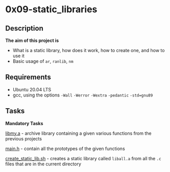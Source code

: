 # 0x09-static_libraries

## Description

**The aim of this project is**

* What is a static library, how does it work, how to create one, and how to use it
* Basic usage of `ar`, `ranlib`, `nm`

## Requirements

* Ubuntu 20.04 LTS
* gcc, using the options `-Wall` `-Werror` `-Wextra` `-pedantic` `-std=gnu89`

## Tasks

**Mandatory Tasks**

[libmy.a](libmy.a) - archive library containing a given various functions from the previous projects

[main.h](main.h) - contain all the prototypes of the given functions

[create_static_lib.sh](create_static_lib.sh) - creates a static library called `liball.a` from all the `.c` files that are in the current directory
